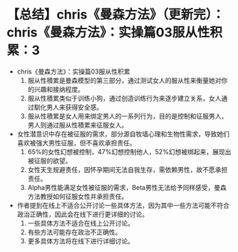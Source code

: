 # 【总结】chris《曼森方法》（更新完）：chris《曼森方法》：实操篇03服从性积累：3

-   chris《曼森方法》：实操篇03服从性积累
    1.  服从性積累是曼森模型的第三部分，通过测试女人的服从性来衡量她对你的兴趣和接纳程度。
    2.  服从性積累类似于训练小狗，通过创造训练行为来逐步建立关系，女人通过馴化男人来获得安全感。
    3.  服从性積累是女人用来绑定男人的一系列行为，目的是控制和征服男人，男人则通过服从性積累来征服女人。
-   女性潜意识中存在被征服的需求，部分源自牧墙心理和生物性需求，导致她们喜欢被强大男性征服，但不喜欢承担责任。
    1.  65%的女性幻想被控制，47%幻想控制他人，52%幻想被绑起来，展现出被征服的欲望。
    2.  女性天生规避责任，因怀孕期间无法自我生存，需依赖男性，故不愿承担责任。
    3.  Alpha男性能满足女性被征服的需求，Beta男性无法给予同样感受，曼森方法教授如何征服女性并承担责任。
-   作者提到在线上不适合公开讨论一些具体方法，因为其中一些方法可能不符合政治正确性，因此会在线下进行更详细的讨论。
    1.  一些具体方法不适合在线上公开讨论。
    2.  有些方法可能存在政治不正确性。
    3.  更多具体方法将在线下进行详细讨论。